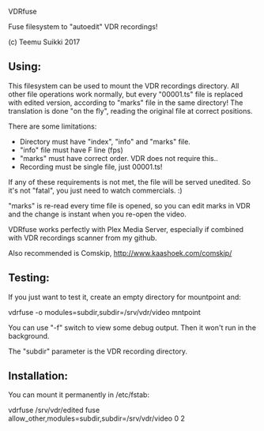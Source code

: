 VDRfuse

 Fuse filesystem to "autoedit" VDR recordings!

 (c) Teemu Suikki 2017


Using:
---------

This filesystem can be used to mount the VDR recordings directory. 
All other file operations work normally, but every "00001.ts" file is
replaced with edited version, according to "marks" file in the same
directory! The translation is done "on the fly", reading the original
file at correct positions.

There are some limitations:

- Directory must have "index", "info" and "marks" file.
- "info" file must have F line (fps)
- "marks" must have correct order. VDR does not require this..
- Recording must be single file, just 00001.ts!

If any of these requirements is not met, the file will be served unedited.
So it's not "fatal", you just need to watch commercials. :)

"marks" is re-read every time file is opened, so you can edit marks in VDR
and the change is instant when you re-open the video.

VDRfuse works perfectly with Plex Media Server, especially if combined with
VDR recordings scanner from my github.

Also recommended is Comskip, http://www.kaashoek.com/comskip/


Testing:
----------

If you just want to test it, create an empty directory for mountpoint and:
 
   vdrfuse -o modules=subdir,subdir=/srv/vdr/video  mntpoint

You can use "-f" switch to view some debug output. Then it won't run in
the background.

The "subdir" parameter is the VDR recording directory.


Installation:
--------------

You can mount it permanently in /etc/fstab:

vdrfuse      /srv/vdr/edited    fuse    allow_other,modules=subdir,subdir=/srv/vdr/video    0 2



